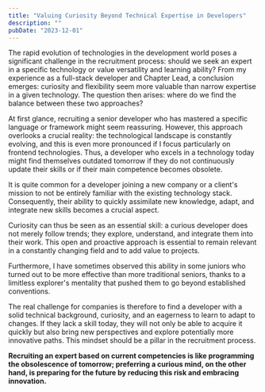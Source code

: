 ```yaml
---
title: "Valuing Curiosity Beyond Technical Expertise in Developers"
description: ""
pubDate: "2023-12-01"
---
```


The rapid evolution of technologies in the development world poses a significant challenge in the recruitment process: should we seek an expert in a specific technology or value versatility and learning ability? From my experience as a full-stack developer and Chapter Lead, a conclusion emerges: curiosity and flexibility seem more valuable than narrow expertise in a given technology. The question then arises: where do we find the balance between these two approaches?

At first glance, recruiting a senior developer who has mastered a specific language or framework might seem reassuring. However, this approach overlooks a crucial reality: the technological landscape is constantly evolving, and this is even more pronounced if I focus particularly on frontend technologies. Thus, a developer who excels in a technology today might find themselves outdated tomorrow if they do not continuously update their skills or if their main competence becomes obsolete.

It is quite common for a developer joining a new company or a client's mission to not be entirely familiar with the existing technology stack. Consequently, their ability to quickly assimilate new knowledge, adapt, and integrate new skills becomes a crucial aspect.

Curiosity can thus be seen as an essential skill: a curious developer does not merely follow trends; they explore, understand, and integrate them into their work. This open and proactive approach is essential to remain relevant in a constantly changing field and to add value to projects.

Furthermore, I have sometimes observed this ability in some juniors who turned out to be more effective than more traditional seniors, thanks to a limitless explorer's mentality that pushed them to go beyond established conventions.

The real challenge for companies is therefore to find a developer with a solid technical background, curiosity, and an eagerness to learn to adapt to changes. If they lack a skill today, they will not only be able to acquire it quickly but also bring new perspectives and explore potentially more innovative paths. This mindset should be a pillar in the recruitment process.

**Recruiting an expert based on current competencies is like programming the obsolescence of tomorrow; preferring a curious mind, on the other hand, is preparing for the future by reducing this risk and embracing innovation.**
